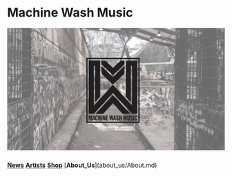 # Machine Wash Music
![](machine_banner.jpg)
### 

[**News**](news/News.md) [**Artists**](Artists/Artists.md) [**Shop**](machinewashmusic.bandcamp.com) [**About_Us**](about_us/About.md\) 

